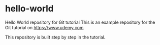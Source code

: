 # hello-world
Hello World repository for Git tutorial
This is an example repository for the Git tutorial on https://www.udemy.com

This repository is built step by step in the tutorial.